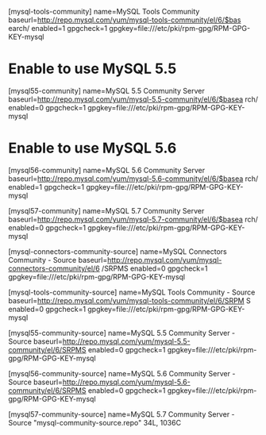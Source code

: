 [mysql-tools-community]
name=MySQL Tools Community
baseurl=http://repo.mysql.com/yum/mysql-tools-community/el/6/$bas
earch/
enabled=1
gpgcheck=1
gpgkey=file:///etc/pki/rpm-gpg/RPM-GPG-KEY-mysql

# Enable to use MySQL 5.5
[mysql55-community]
name=MySQL 5.5 Community Server
baseurl=http://repo.mysql.com/yum/mysql-5.5-community/el/6/$basea
rch/
enabled=0
gpgcheck=1
gpgkey=file:///etc/pki/rpm-gpg/RPM-GPG-KEY-mysql

# Enable to use MySQL 5.6
[mysql56-community]
name=MySQL 5.6 Community Server
baseurl=http://repo.mysql.com/yum/mysql-5.6-community/el/6/$basea
rch/
enabled=1
gpgcheck=1
gpgkey=file:///etc/pki/rpm-gpg/RPM-GPG-KEY-mysql

[mysql57-community]
name=MySQL 5.7 Community Server
baseurl=http://repo.mysql.com/yum/mysql-5.7-community/el/6/$basea
rch/
enabled=0
gpgcheck=1
gpgkey=file:///etc/pki/rpm-gpg/RPM-GPG-KEY-mysql




[mysql-connectors-community-source]
name=MySQL Connectors Community - Source
baseurl=http://repo.mysql.com/yum/mysql-connectors-community/el/6
/SRPMS
enabled=0
gpgcheck=1
gpgkey=file:///etc/pki/rpm-gpg/RPM-GPG-KEY-mysql

[mysql-tools-community-source]
name=MySQL Tools Community - Source
baseurl=http://repo.mysql.com/yum/mysql-tools-community/el/6/SRPM
S
enabled=0
gpgcheck=1
gpgkey=file:///etc/pki/rpm-gpg/RPM-GPG-KEY-mysql

[mysql55-community-source]
name=MySQL 5.5 Community Server - Source
baseurl=http://repo.mysql.com/yum/mysql-5.5-community/el/6/SRPMS
enabled=0
gpgcheck=1
gpgkey=file:///etc/pki/rpm-gpg/RPM-GPG-KEY-mysql

[mysql56-community-source]
name=MySQL 5.6 Community Server - Source
baseurl=http://repo.mysql.com/yum/mysql-5.6-community/el/6/SRPMS
enabled=0
gpgcheck=1
gpgkey=file:///etc/pki/rpm-gpg/RPM-GPG-KEY-mysql

[mysql57-community-source]
name=MySQL 5.7 Community Server - Source
"mysql-community-source.repo" 34L, 1036C